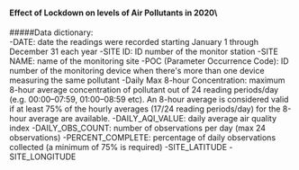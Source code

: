 #### Effect of Lockdown on levels of Air Pollutants in 2020\


#####Data dictionary:\
-DATE: date the readings were recorded starting January 1 through December 31 each year
-SITE ID: ID number of the monitor station 
-SITE NAME: name of the monitoring site
-POC (Parameter Occurrence Code): ID number of the monitoring device when there's more than one device measuring the same pollutant
-Daily Max 8-hour Concentration: maximum 8-hour average concentration of pollutant out of 24 reading periods/day (e.g. 00:00–07:59, 01:00–08:59 etc). An 8-hour average is considered valid if at least 75% of the hourly averages (17/24 reading periods/day) for the 8-hour average are available.
-DAILY_AQI_VALUE: daily average air quality index
-DAILY_OBS_COUNT: number of observations per day (max 24 observations)
-PERCENT_COMPLETE: percentage of daily observations collected (a minimum of 75% is required)
-SITE_LATITUDE
-SITE_LONGITUDE



